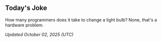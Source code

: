 ## Today's Joke
How many programmers does it take to change a light bulb? None, that's a hardware problem.

*Updated October 02, 2025 (UTC)*

